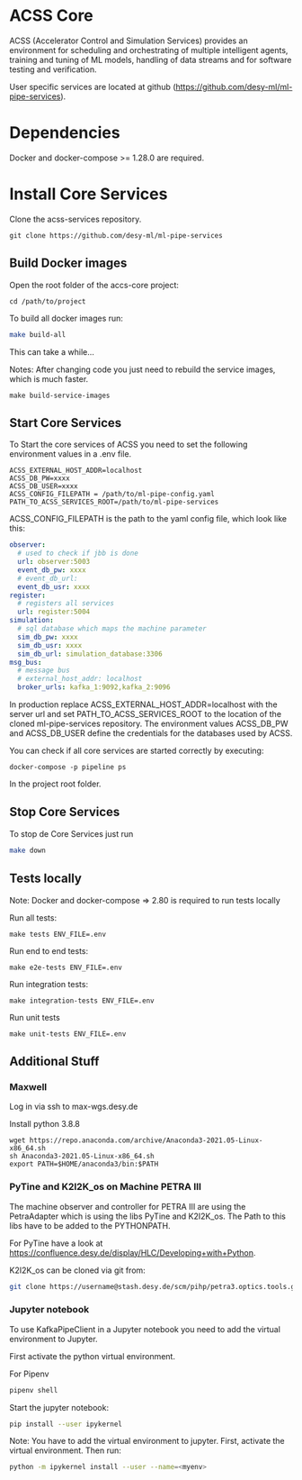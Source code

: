 # ACSS Core

ACSS (Accelerator Control and Simulation Services) provides an environment for scheduling and orchestrating of multiple intelligent agents, training and tuning of ML models, handling of data streams and for software testing and verification.

User specific services are located at github (https://github.com/desy-ml/ml-pipe-services).

# Dependencies

Docker and docker-compose >= 1.28.0 are required.

# Install Core Services

Clone the acss-services repository.
```
git clone https://github.com/desy-ml/ml-pipe-services
```

## Build Docker images
Open the root folder of the accs-core project:
```
cd /path/to/project
```

To build all docker images run:
```bash
make build-all
``` 
This can take a while...

Notes: After changing code you just need to rebuild the service images, which is much faster.
```
make build-service-images
```

## Start Core Services
To Start the core services of ACSS you need to set the following environment values in a .env file.
```
ACSS_EXTERNAL_HOST_ADDR=localhost
ACSS_DB_PW=xxxx
ACSS_DB_USER=xxxx
ACSS_CONFIG_FILEPATH = /path/to/ml-pipe-config.yaml
PATH_TO_ACSS_SERVICES_ROOT=/path/to/ml-pipe-services
```

ACSS_CONFIG_FILEPATH is the path to the yaml config file, which look like this:

```yml
observer:
  # used to check if jbb is done
  url: observer:5003
  event_db_pw: xxxx
  # event_db_url:
  event_db_usr: xxxx
register:
  # registers all services
  url: register:5004
simulation:
  # sql database which maps the machine parameter
  sim_db_pw: xxxx
  sim_db_usr: xxxx
  sim_db_url: simulation_database:3306
msg_bus:
  # message bus
  # external_host_addr: localhost
  broker_urls: kafka_1:9092,kafka_2:9096
```

In production replace ACSS_EXTERNAL_HOST_ADDR=localhost with the server url and set PATH_TO_ACSS_SERVICES_ROOT to the location of the cloned ml-pipe-services repository.
The environment values ACSS_DB_PW and ACSS_DB_USER define the credentials for the databases used by ACSS.

You can check if all core services are started correctly by executing:

```
docker-compose -p pipeline ps
```
In the project root folder.

## Stop Core Services
To stop de Core Services just run
``` bash
make down
```

## Tests locally
Note: Docker and docker-compose => 2.80 is required to run tests locally

Run all tests:
```
make tests ENV_FILE=.env
```
Run end to end tests:
```
make e2e-tests ENV_FILE=.env
```
Run integration tests:
```
make integration-tests ENV_FILE=.env
```
Run unit tests
```
make unit-tests ENV_FILE=.env
```
## Additional Stuff
### Maxwell
Log in via ssh to max-wgs.desy.de

Install python 3.8.8 
```
wget https://repo.anaconda.com/archive/Anaconda3-2021.05-Linux-x86_64.sh
sh Anaconda3-2021.05-Linux-x86_64.sh
export PATH=$HOME/anaconda3/bin:$PATH
```

### PyTine and K2I2K_os on Machine PETRA III
The machine observer and controller for PETRA III are using the PetraAdapter which is using the libs PyTine and K2I2K_os.
The Path to this libs have to be added to the PYTHONPATH. 

For PyTine have a look at https://confluence.desy.de/display/HLC/Developing+with+Python. 

K2I2K_os can be cloned via git from: 
```bash
git clone https://username@stash.desy.de/scm/pihp/petra3.optics.tools.git
```


### Jupyter notebook
To use KafkaPipeClient in a Jupyter notebook you need to add the virtual environment to Jupyter.

First activate the python virtual environment.

For Pipenv
``` bash
pipenv shell
```

Start the jupyter notebook:
```bash
pip install --user ipykernel
```

Note: You have to add the virtual environment to jupyter. First, activate the virtual environment. Then run:
```bash
python -m ipykernel install --user --name=<myenv> 
```
